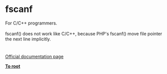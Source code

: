 # fscanf



For C/C++ programmers.<br><br>fscanf() does not work like C/C++, because PHP&apos;s fscanf() move file pointer the next line implicitly.  

#

[Official documentation page](https://www.php.net/manual/en/function.fscanf.php)

**[To root](/README.md)**